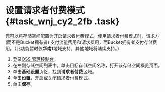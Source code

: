 # 设置请求者付费模式 {#task_wnj_cy2_2fb .task}

您可以将存储空间配置为开启请求者付费模式。使用请求者付费模式时，请求方 \(而不是Bucket拥有者\) 支付流量费用和请求费用，而Bucket拥有者支付存储费用。（此功能暂时仅**华南1**地域支持，其他地域将陆续支持。）

1.  登录[OSS 管理控制台](https://oss.console.aliyun.com/)。 
2.  在左侧存储空间列表中，单击目标存储空间名称，打开该存储空间概览页面。 
3.  单击**基础设置**页签，找到**请求者付费**区域。 
4.  单击**设置**，开启或关闭请求者付费模式。 
5.  单击**保存**。 

